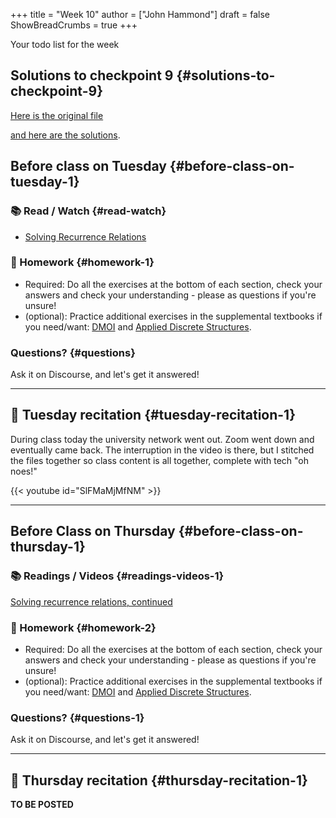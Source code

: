 +++
title = "Week 10"
author = ["John Hammond"]
draft = false
ShowBreadCrumbs = true
+++

Your todo list for the week
<!--more-->


## Solutions to checkpoint 9 {#solutions-to-checkpoint-9}

[Here is the original file](https://nextcloud.math.wichita.edu/index.php/s/Z4HNLgFHcYEgHTY)

[and here are the solutions](https://nextcloud.math.wichita.edu/index.php/s/5iL5pSSfNCPoCF7).


## Before class on Tuesday {#before-class-on-tuesday-1}


### 📚 Read / Watch {#read-watch}

-   [Solving Recurrence Relations](https://www.math.wichita.edu/discrete-book/section-solvingrecurrences.html)


### 📝 Homework {#homework-1}

-   Required: Do all the exercises at the bottom of each section, check
    your answers and check your understanding - please as questions if
    you're unsure!
-   (optional): Practice additional exercises in the supplemental
    textbooks if you need/want:
    [DMOI](http://discrete.openmathbooks.org/dmoi3/) and
    [Applied
    Discrete Structures](http://faculty.uml.edu/klevasseur/ads/index-ads.html).


### Questions? {#questions}

Ask it on Discourse, and let's get it answered!

---


## 🎥 Tuesday recitation {#tuesday-recitation-1}

During class today the university network went out. Zoom went down and eventually came back. The interruption in the video is there, but I stitched the files together so class content is all together, complete with tech "oh noes!"

{{< youtube id="SlFMaMjMfNM" >}}

---


## Before Class on Thursday {#before-class-on-thursday-1}


### 📚 Readings / Videos {#readings-videos-1}

[Solving
recurrence relations, continued](https://www.math.wichita.edu/discrete-book/section-solvingrecurrences.html)


### 📝 Homework {#homework-2}

-   Required: Do all the exercises at the bottom of each section, check
    your answers and check your understanding - please as questions if
    you're unsure!
-   (optional): Practice additional exercises in the supplemental
    textbooks if you need/want:
    [DMOI](http://discrete.openmathbooks.org/dmoi3/) and
    [Applied
    Discrete Structures](http://faculty.uml.edu/klevasseur/ads/index-ads.html).


### Questions? {#questions-1}

Ask it on Discourse, and let's get it answered!

---


## 🎥 Thursday recitation {#thursday-recitation-1}

**TO BE POSTED**
